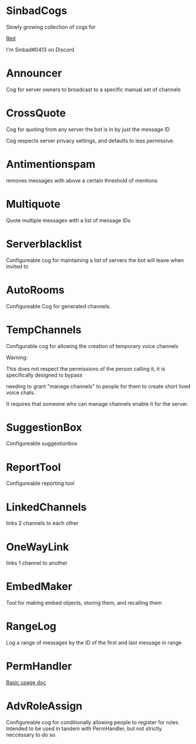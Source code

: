 # SinbadCogs

Slowly growing collection of cogs for

[Red](https://github.com/Twentysix26/Red-DiscordBot)

I'm Sinbad#0413 on Discord


# Announcer

Cog for server owners to broadcast to a specific manual set of channels

# CrossQuote

Cog for quoting from any server the bot is in by just the message ID

Cog respects server privacy settings, and defaults to less permissive.

# Antimentionspam
  removes messages with above a certain threshold of mentions

# Multiquote

Quote multiple messages with a list of message IDs

# Serverblacklist

Configureable cog for maintaining a list of servers the bot will leave when invited to

# AutoRooms

Configureable Cog for generated channels.

# TempChannels

Configurable cog for allowing the creation of temporary voice channels

Warning:

This does not respect the permissions of the person calling it, it is specifically designed to bypass

needing to grant "manage channels" to people for them to create short lived voice chats.

It requires that someone who can manage channels enable it for the server.

# SuggestionBox

Configureable suggestionbox

# ReportTool

Configureable reporting tool

# LinkedChannels

links 2 channels to each other

# OneWayLink

links 1 channel to another

# EmbedMaker

Tool for making embed objects, storing them, and recalling them

# RangeLog

Log a range of messages by the ID of the first and last message in range

# PermHandler

[Basic usage doc](https://github.com/mikeshardmind/SinbadCogs/wiki/permhandler)

# AdvRoleAssign

Configureable cog for conditionally allowing people to register for roles. Intended to be used in tandem with PermHandler, but not strictly neccessary to do so.
